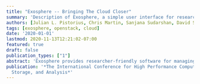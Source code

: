 ```yaml
---
title: "Exosphere -- Bringing The Cloud Closer"
summary: 'Description of Exosphere, a simple user interface for research cloud computing. Presented by Julian as part of the SuperCompCloud workshop at SC20, The International Conference for High Performance Computing, Networking, Storage, and Analysis. Learn more about Exosphere '
authors: [Julian L. Pistorius, Chris Martin, Sanjana Sudarshan, David S. LeBauer]
tags: [exosphere, openstack, cloud]
date: '2020-01-01'
lastmod: 2020-11-13T12:21:02-07:00
featured: true
draft: false
publication_types: ["1"]
abstract: 'Exosphere provides researcher-friendly software for managing computing workloads on OpenStack cloud infrastruc- ture. Exosphere is a user-friendly alternative to Horizon, the default OpenStack graphical interface. Exosphere can be used with most research cloud infrastructure, requiring near-zero custom integration work.'
publication: '*The International Conference for High Performance Computing, Networking,
  Storage, and Analysis*'
---
```

